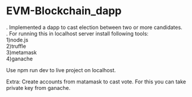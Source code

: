 # EVM-Blockchain_dapp

. Implemented a dapp to cast election between two or more candidates.<br>
. For running this in localhost server install following tools:   
1)node.js    
2)truffle    
3)metamask    
4)ganache    

Use npm run dev to live project on localhost.

Extra: 
Create accounts from matamask to cast vote. For this you can take private key from ganache. 
